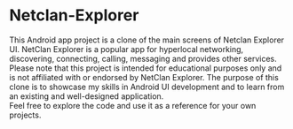 # Netclan-Explorer  
This Android app project is a clone of the main screens of Netclan Explorer UI. NetClan Explorer is a popular app for hyperlocal networking, discovering, connecting, calling, messaging and provides other services.  
Please note that this project is intended for educational purposes only and is not affiliated with or endorsed by NetClan Explorer. The purpose of this clone is to showcase my skills in Android UI development and to learn from an existing and well-designed application.  
Feel free to explore the code and use it as a reference for your own projects.
